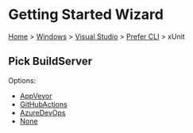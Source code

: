 # Getting Started Wizard

[Home](/docs/wiz/readme.md) > [Windows](Windows.md) > [Visual Studio](Windows_VisualStudio.md) > [Prefer CLI](Windows_VisualStudio_Cli.md) > xUnit

## Pick BuildServer

Options:
 * [AppVeyor](Windows_VisualStudio_Cli_xUnit_AppVeyor.md)
 * [GitHubActions](Windows_VisualStudio_Cli_xUnit_GitHubActions.md)
 * [AzureDevOps](Windows_VisualStudio_Cli_xUnit_AzureDevOps.md)
 * [None](Windows_VisualStudio_Cli_xUnit_None.md)
